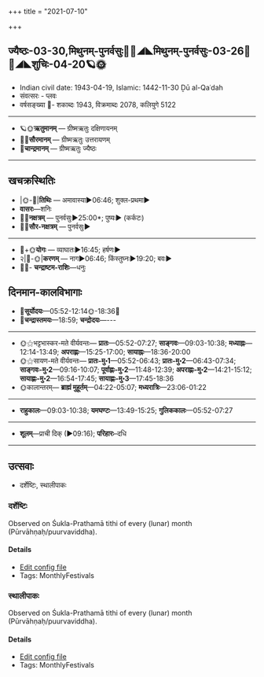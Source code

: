 +++
title = "2021-07-10"

+++
## ज्यैष्ठः-03-30,मिथुनम्-पुनर्वसुः🌛🌌◢◣मिथुनम्-पुनर्वसुः-03-26🌌🌞◢◣शुचिः-04-20🪐🌞
- Indian civil date: 1943-04-19, Islamic: 1442-11-30 Ḏū al-Qaʿdah
- संवत्सरः - प्लवः
- वर्षसङ्ख्या 🌛- शकाब्दः 1943, विक्रमाब्दः 2078, कलियुगे 5122
___________________
- 🪐🌞**ऋतुमानम्** — ग्रीष्मऋतुः दक्षिणायनम्
- 🌌🌞**सौरमानम्** — ग्रीष्मऋतुः उत्तरायणम्
- 🌛**चान्द्रमानम्** — ग्रीष्मऋतुः ज्यैष्ठः
___________________


## खचक्रस्थितिः
- |🌞-🌛|**तिथिः** — अमावास्या►06:46; शुक्ल-प्रथमा►  
- **वासरः**—शनिः  
- 🌌🌛**नक्षत्रम्** — पुनर्वसुः►25:00*; पुष्यः► (कर्कटः)  
- 🌌🌞**सौर-नक्षत्रम्** — पुनर्वसुः►  
___________________
- 🌛+🌞**योगः** — व्याघातः►16:45; हर्षणः►  
- २|🌛-🌞|**करणम्** — नाग►06:46; किंस्तुघ्नः►19:20; बवः►  
- 🌌🌛- **चन्द्राष्टम-राशिः**—धनुः  


## दिनमान-कालविभागाः
- 🌅**सूर्योदयः**—05:52-12:14🌞️-18:36🌇  
- 🌛**चन्द्रास्तमयः**—18:59; **चन्द्रोदयः**—---  
___________________
- 🌞⚝भट्टभास्कर-मते वीर्यवन्तः— **प्रातः**—05:52-07:27; **साङ्गवः**—09:03-10:38; **मध्याह्नः**—12:14-13:49; **अपराह्णः**—15:25-17:00; **सायाह्नः**—18:36-20:00  
- 🌞⚝सायण-मते वीर्यवन्तः— **प्रातः-मु॰1**—05:52-06:43; **प्रातः-मु॰2**—06:43-07:34; **साङ्गवः-मु॰2**—09:16-10:07; **पूर्वाह्णः-मु॰2**—11:48-12:39; **अपराह्णः-मु॰2**—14:21-15:12; **सायाह्णः-मु॰2**—16:54-17:45; **सायाह्णः-मु॰3**—17:45-18:36  
- 🌞कालान्तरम्— **ब्राह्मं मुहूर्तम्**—04:22-05:07; **मध्यरात्रिः**—23:06-01:22  
___________________
- **राहुकालः**—09:03-10:38; **यमघण्टः**—13:49-15:25; **गुलिककालः**—05:52-07:27  
___________________
- **शूलम्**—प्राची दिक् (►09:16); **परिहारः**–दधि  
___________________

## उत्सवाः
- दर्शेष्टिः, स्थालीपाकः
### दर्शेष्टिः

Observed on Śukla-Prathamā tithi of every (lunar) month (Pūrvāhṇaḥ/puurvaviddha). 

#### Details
- [Edit config file](https://github.com/jyotisham/adyatithi/tree/master/gRhya/general/lunar_month/tithi/00/01/darsheShTiH.toml)
- Tags: MonthlyFestivals


### स्थालीपाकः

Observed on Śukla-Prathamā tithi of every (lunar) month (Pūrvāhṇaḥ/puurvaviddha). 

#### Details
- [Edit config file](https://github.com/jyotisham/adyatithi/tree/master/gRhya/general/lunar_month/tithi/00/01/sthAlIpAkaH_1.toml)
- Tags: MonthlyFestivals


